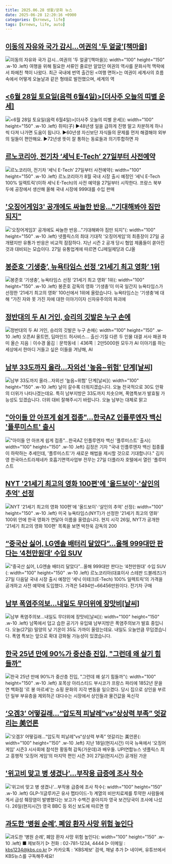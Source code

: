 ```yaml
---
title: 2025.06.28 생활/문화 뉴스
date: 2025-06-28 12:20:16 +0900
categories: [krnews, life]
tags: [krnews, life, auto]
---
```

## [이동의 자유와 국가 감시…여권의 '두 얼굴'[책마을]](https://n.news.naver.com/mnews/article/015/0005150672)

![이동의 자유와 국가 감시…여권의 '두 얼굴'[책마을]](https://mimgnews.pstatic.net/image/origin/015/2025/06/27/5150672.jpg?type=nf220_150){: width="100" height="150" .w-10 .left}
여행을 위해 필요한 서류인 줄로만 알았던 여권의 역사를 문화사적 맥락에서 파헤친 책이 나왔다. 최근 국내에 번역 출간된 <여행 면허>는 여권이 세계사의 흐름 속에서 어떻게 오늘날과 같은 형태로 발전했으며, 세계의 역

## [<6월 28일   토요일(음력 6월4일)>[더사주 오늘의 띠별 운세]](https://n.news.naver.com/mnews/article/088/0000955884)

![<6월 28일   토요일(음력 6월4일)>[더사주 오늘의 띠별 운세]](https://mimgnews.pstatic.net/image/origin/088/2025/06/28/955884.jpg?type=nf220_150){: width="100" height="150" .w-10 .left}
쥐띠(子) ▶48년생 일을 급하게 진행 말고 차분하게 하나씩 다져 나가면 도움이 됩니다. ▶60년생 자신보단 자식들의 문제를 먼저 해결해야 외부의 일들이 편안해요. ▶72년생 뜻이 잘 통하는 동료들과 의기투합하면 자

## [르노코리아, 전기차 ‘세닉 E-Tech’ 27일부터 사전예약](https://n.news.naver.com/mnews/article/014/0005369186)

![르노코리아, 전기차 ‘세닉 E-Tech’ 27일부터 사전예약](https://mimgnews.pstatic.net/image/origin/014/2025/06/27/5369186.jpg?type=nf220_150){: width="100" height="150" .w-10 .left}
르노코리아가 8월 국내 시장 출시 예정인 ‘세닉 E-Tech 100% 일렉트릭’(이하 세닉 E-Tech)의 사전 예약을 27일부터 시작한다. 프랑스 북부 두에 공장에서 생산해 올해 국내 시장에 999대를 수입 판매

## ['오징어게임3' 공개에도 싸늘한 반응…"기대해봐야 짐만 되지"](https://n.news.naver.com/mnews/article/015/0005150693)

!['오징어게임3' 공개에도 싸늘한 반응…"기대해봐야 짐만 되지"](https://mimgnews.pstatic.net/image/origin/015/2025/06/27/5150693.jpg?type=nf220_150){: width="100" height="150" .w-10 .left}
넷플릭스의 최대 기대작 '오징어게임'의 최종장이 27일 공개됐지만 유통가 반응은 비교적 잠잠하다. 지난 시즌 2 공개 당시 협업 제품들이 쏟아진 것과 대비되는 모습이다. 27일 유통업계에 따르면 CJ제일제당과 CJ올

## [봉준호 ‘기생충’, 뉴욕타임스 선정 ‘21세기 최고 영화’ 1위](https://n.news.naver.com/mnews/article/056/0011978333)

![봉준호 ‘기생충’, 뉴욕타임스 선정 ‘21세기 최고 영화’ 1위](https://mimgnews.pstatic.net/image/origin/056/2025/06/27/11978333.jpg?type=nf220_150){: width="100" height="150" .w-10 .left}
봉준호 감독의 영화 ‘기생충’이 미국 일간지 뉴욕타임스가 선정한 ‘21세기 최고의 영화’ 100선에서 1위에 올랐습니다. 뉴욕타임스는 ‘기생충’에 대해 “가진 자와 못 가진 자에 대한 이야기이자 신자유주의의 파괴에

## [정반대의 두 AI 거인, 승리의 깃발은 누구 손에](https://n.news.naver.com/mnews/article/023/0003913755)

![정반대의 두 AI 거인, 승리의 깃발은 누구 손에](https://mimgnews.pstatic.net/image/origin/023/2025/06/28/3913755.jpg?type=nf220_150){: width="100" height="150" .w-10 .left}
오픈AI 올트먼, 딥마인드 허사비스… 출신·기질 다른 두 인물 대결 서사 패권 파미 올슨 지음｜이수경 옮김｜문학동네｜436쪽｜2만5000원 모두가 AI 이야기를 하는 세상에서 한마디 거들고 싶은 이들을 겨냥해, AI

## [남부 33도까지 올라…자외선 '높음~위험' 단계[날씨]](https://n.news.naver.com/mnews/article/448/0000538179)

![남부 33도까지 올라…자외선 '높음~위험' 단계[날씨]](https://mimgnews.pstatic.net/image/origin/448/2025/06/27/538179.jpg?type=nf220_150){: width="100" height="150" .w-10 .left}
날이 갈수록 더워지겠습니다. 오늘 전국적으로 30도 안팎의 더위가 나타나겠는데요. 특히 남부지방은 33도까지 치솟으며, 폭염특보가 발효될 가능성도 있겠습니다. 더위 대비 잘해주시기 바랍니다. 오늘 남부는 대체로 맑고

## ["아이들 안 아프게 쉽게 접종"…한국AZ 인플루엔자 백신 '플루미스트' 출시](https://n.news.naver.com/mnews/article/421/0008338030)

!["아이들 안 아프게 쉽게 접종"…한국AZ 인플루엔자 백신 '플루미스트' 출시](https://mimgnews.pstatic.net/image/origin/421/2025/06/28/8338030.jpg?type=nf220_150){: width="100" height="150" .w-10 .left}
김정은 기자 "국내 인플루엔자 백신 접종률이 하락하는 추세인데, '플루미스트'가 새로운 해법을 제시할 것으로 기대합니다." 김지영 한국아스트라제네카 호흡기면역사업부 전무는 27일 더플라자 호텔에서 열린 '플루미스트

## [NYT '21세기 최고의 영화 100편'에 '올드보이'·'살인의 추억' 선정](https://n.news.naver.com/mnews/article/052/0002211556)

![NYT '21세기 최고의 영화 100편'에 '올드보이'·'살인의 추억' 선정](https://mimgnews.pstatic.net/image/origin/052/2025/06/27/2211556.jpg?type=nf220_150){: width="100" height="150" .w-10 .left}
미국 뉴욕타임스(NYT)가 선정한 '21세기 최고의 영화' 100위 안에 한국 영화가 연달아 이름을 올렸습니다. 현지 시각 26일, NYT가 공개한 '21세기 최고의 영화 100편' 목록을 보면 박찬욱 감독의 200

## [“중국산 싫어, LG엔솔 배터리 달았다”…올해 999대만 판다는 ‘4천만원대’ 수입 SUV](https://n.news.naver.com/mnews/article/009/0005515868)

![“중국산 싫어, LG엔솔 배터리 달았다”…올해 999대만 판다는 ‘4천만원대’ 수입 SUV](https://mimgnews.pstatic.net/image/origin/009/2025/06/27/5515868.jpg?type=nf220_150){: width="100" height="150" .w-10 .left}
르노코리아(대표이사 스테판 드블레즈)가 27일 다음달 국내 시장 출시 예정인 ‘세닉 이테크(E-Tech) 100% 일렉트릭’의 가격을 공개하고 사전 예약에 도입했다. 가격은 5494만~66456만원이다. 전기차 구매

## [남부 폭염주의보…내일도 무더위에 장맛비[날씨]](https://n.news.naver.com/mnews/article/055/0001270391)

![남부 폭염주의보…내일도 무더위에 장맛비[날씨]](https://mimgnews.pstatic.net/image/origin/055/2025/06/27/1270391.jpg?type=nf220_150){: width="100" height="150" .w-10 .left}
남쪽에서 덥고 습한 공기가 유입돼 남부지방은 폭염주의보가 발효 중입니다. 오늘(27일) 밀양의 낮 기온이 35도 가까이 올랐는데요. 내일도 오늘만큼 무덥겠습니다. 폭염 특보는 앞으로 확대 강화될 가능성이 있겠습니다.

## [한국 25년 만에 90%가 중산층 진입, "그런데 왜 살기 힘들까"](https://n.news.naver.com/mnews/article/469/0000872969)

![한국 25년 만에 90%가 중산층 진입, "그런데 왜 살기 힘들까"](https://mimgnews.pstatic.net/image/origin/469/2025/06/28/872969.jpg?type=nf220_150){: width="100" height="150" .w-10 .left}
포목상 아리스티드 부시코가 프랑스 파리에 1852년 문을 연 백화점 '르 봉 마르셰'는 쇼핑 문화의 지각 변동을 일으켰다. 당시 집으로 상인을 부르던 일부 부유층을 제외하곤 대다수는 시장에서 상인들과 물건값을 옥신각

## [‘오겜3’ 어떻길래…“압도적 피날레”vs“상상력 부족” 엇갈리는 美언론](https://n.news.naver.com/mnews/article/021/0002718998)

![‘오겜3’ 어떻길래…“압도적 피날레”vs“상상력 부족” 엇갈리는 美언론](https://mimgnews.pstatic.net/image/origin/021/2025/06/28/2718998.jpg?type=nf220_150){: width="100" height="150" .w-10 .left}
지난 18일(현지시간) 미국 뉴욕에서 ‘오징어 게임’ 시즌3 시사회에 참석한 황동혁 감독(가운데)과 배우들. UPI연합뉴스 넷플릭스 최고 흥행작 ‘오징어 게임’의 마지막 편인 시즌 3이 27일(현지시간) 공개된 가운

## ['위고비 맞고 병 생겼나'…부작용 급증에 조사 착수](https://n.news.naver.com/mnews/article/015/0005150503)

!['위고비 맞고 병 생겼나'…부작용 급증에 조사 착수](https://mimgnews.pstatic.net/image/origin/015/2025/06/27/5150503.jpg?type=nf220_150){: width="100" height="150" .w-10 .left}
GLP-1(글루카곤 유사 펩타이드-1) 계열의 비만치료제를 투약한 사람들에게서 급성 췌장염이 발병했다는 보고가 수백건 쏟아지자 영국 보건당국이 조사에 나섰다. 26일(현지시간) 영국 BBC 등 외신 보도에 따르면 영

## [과도한 ‘병원 순례’, 폐암 환자 사망 위험 높인다](https://n.news.naver.com/mnews/article/056/0011978554)

![과도한 ‘병원 순례’, 폐암 환자 사망 위험 높인다](https://mimgnews.pstatic.net/image/origin/056/2025/06/27/11978554.jpg?type=nf220_150){: width="100" height="150" .w-10 .left}
■ 제보하기 ▷ 전화 : 02-781-1234, 4444 ▷ 이메일 : kbs1234@kbs.co.kr ▷ 카카오톡 : 'KBS제보' 검색, 채널 추가 ▷ 네이버, 유튜브에서 KBS뉴스를 구독해주세요!

